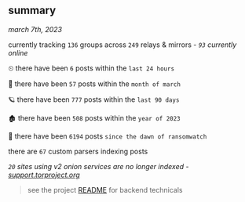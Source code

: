 
## summary
_march 7th, 2023_

currently tracking `136` groups across `249` relays & mirrors - _`93` currently online_

⏲ there have been `6` posts within the `last 24 hours`

🦈 there have been `57` posts within the `month of march`

🪐 there have been `777` posts within the `last 90 days`

🏚 there have been `508` posts within the `year of 2023`

🦕 there have been `6194` posts `since the dawn of ransomwatch`

there are `67` custom parsers indexing posts

_`20` sites using v2 onion services are no longer indexed - [support.torproject.org](https://support.torproject.org/onionservices/v2-deprecation/)_

> see the project [README](https://github.com/joshhighet/ransomwatch#ransomwatch--) for backend technicals
